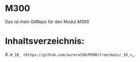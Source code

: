# M300
Das ist mein GitRepo für den Modul M300
# Inhaltsverzeichnis:
  #.  `#_10_ <https://github.com/aurora150/M300/tree/main/_10_>`_.
